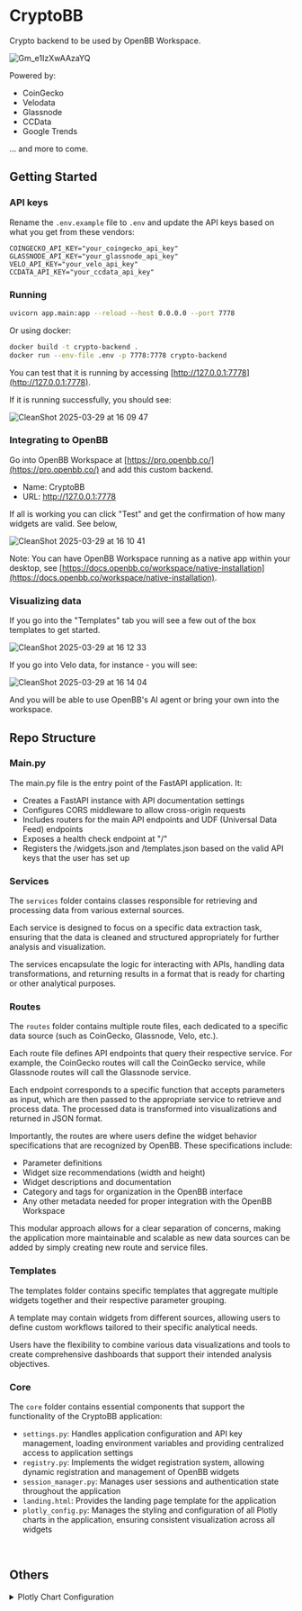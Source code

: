 # CryptoBB

Crypto backend to be used by OpenBB Workspace.

![Gm_e1IzXwAAzaYQ](https://github.com/user-attachments/assets/de7f8770-cbed-47ef-93c9-68559b1d3b83)

Powered by:
- CoinGecko
- Velodata
- Glassnode
- CCData
- Google Trends

... and more to come.

## Getting Started

### API keys

Rename the `.env.example` file to `.env` and update the API keys based on what you get from these vendors:

```
COINGECKO_API_KEY="your_coingecko_api_key"
GLASSNODE_API_KEY="your_glassnode_api_key"
VELO_API_KEY="your_velo_api_key"
CCDATA_API_KEY="your_ccdata_api_key"
```

### Running

```bash
uvicorn app.main:app --reload --host 0.0.0.0 --port 7778
```

Or using docker:

```bash
docker build -t crypto-backend .
docker run --env-file .env -p 7778:7778 crypto-backend
```

You can test that it is running by accessing [http://127.0.0.1:7778](http://127.0.0.1:7778).

If it is running successfully, you should see:

![CleanShot 2025-03-29 at 16 09 47](https://github.com/user-attachments/assets/d371f85a-49ef-4350-a0f6-0ab4bdbf1b00)

### Integrating to OpenBB

Go into OpenBB Workspace at [https://pro.openbb.co/](https://pro.openbb.co/) and add this custom backend.

- Name: CryptoBB
- URL: http://127.0.0.1:7778

If all is working you can click "Test" and get the confirmation of how many widgets are valid. See below,

![CleanShot 2025-03-29 at 16 10 41](https://github.com/user-attachments/assets/82949108-b9ce-4f84-819b-943de4360a44)

Note: You can have OpenBB Workspace running as a native app within your desktop, see [https://docs.openbb.co/workspace/native-installation](https://docs.openbb.co/workspace/native-installation).

### Visualizing data

If you go into the "Templates" tab you will see a few out of the box templates to get started.

![CleanShot 2025-03-29 at 16 12 33](https://github.com/user-attachments/assets/52c6b474-705e-4334-9298-44f740b4f2e9)

If you go into Velo data, for instance - you will see:

![CleanShot 2025-03-29 at 16 14 04](https://github.com/user-attachments/assets/061e4694-19f2-4239-81f6-85b9e4f694b2)

And you will be able to use OpenBB's AI agent or bring your own into the workspace.

## Repo Structure 

### Main.py

The main.py file is the entry point of the FastAPI application. It:

- Creates a FastAPI instance with API documentation settings
- Configures CORS middleware to allow cross-origin requests
- Includes routers for the main API endpoints and UDF (Universal Data Feed) endpoints
- Exposes a health check endpoint at "/"
- Registers the /widgets.json and /templates.json based on the valid API keys that the user has set up

### Services

The `services` folder contains classes responsible for retrieving and processing data from various external sources.

Each service is designed to focus on a specific data extraction task, ensuring that the data is cleaned and structured appropriately for further analysis and visualization.

The services encapsulate the logic for interacting with APIs, handling data transformations, and returning results in a format that is ready for charting or other analytical purposes.

### Routes

The `routes` folder contains multiple route files, each dedicated to a specific data source (such as CoinGecko, Glassnode, Velo, etc.).

Each route file defines API endpoints that query their respective service. For example, the CoinGecko routes will call the CoinGecko service, while Glassnode routes will call the Glassnode service.

Each endpoint corresponds to a specific function that accepts parameters as input, which are then passed to the appropriate service to retrieve and process data. The processed data is transformed into visualizations and returned in JSON format.

Importantly, the routes are where users define the widget behavior specifications that are recognized by OpenBB. These specifications include:

- Parameter definitions
- Widget size recommendations (width and height)
- Widget descriptions and documentation
- Category and tags for organization in the OpenBB interface
- Any other metadata needed for proper integration with the OpenBB Workspace

This modular approach allows for a clear separation of concerns, making the application more maintainable and scalable as new data sources can be added by simply creating new route and service files.

### Templates

The templates folder contains specific templates that aggregate multiple widgets together and their respective parameter grouping.

A template may contain widgets from different sources, allowing users to define custom workflows tailored to their specific analytical needs. 

Users have the flexibility to combine various data visualizations and tools to create comprehensive dashboards that support their intended analysis objectives.

### Core

The `core` folder contains essential components that support the functionality of the CryptoBB application:

- `settings.py`: Handles application configuration and API key management, loading environment variables and providing centralized access to application settings
- `registry.py`: Implements the widget registration system, allowing dynamic registration and management of OpenBB widgets
- `session_manager.py`: Manages user sessions and authentication state throughout the application
- `landing.html`: Provides the landing page template for the application
- `plotly_config.py`: Manages the styling and configuration of all Plotly charts in the application, ensuring consistent visualization across all widgets

<br />

## Others

<details>
<summary>Plotly Chart Configuration</summary>

This directory contains utilities for creating and configuring Plotly charts with consistent styling and behavior across the application.

- `base_chart_layout.py`: Creates the base layout for charts with customizable axis titles and formatting
- `base_matrix_layout.py`: Creates the base layout for matrix/heatmap visualizations
- `plotly_config.py`: Provides standardized configuration options for all Plotly charts

#### Basic Chart Creation

To create a chart with consistent styling and behavior:

```python
from app.assets.charts.base_chart_layout import create_base_layout
from app.assets.charts.plotly_config import apply_config_to_figure
import plotly.graph_objects as go
import json

# Create a figure with base layout
figure = go.Figure(
    layout=create_base_layout(
        x_title="Date",
        y_title="Price"
    )
)

# Add your data traces
figure.add_scatter(
    x=data.index,
    y=data["values"],
    mode="lines",
    name="My Data",
    line=dict(color="#E3BF1E"),
)

# Apply standard configuration to the figure
figure = apply_config_to_figure(figure)

# Convert to JSON for frontend with config
figure_json = figure.to_json()
figure_dict = json.loads(figure_json)

return figure_dict
```

#### Configuration Options

The `plotly_config.py` module provides three main functions:

1. `get_default_config()`: Returns the default configuration for all Plotly charts
2. `get_layout_update()`: Returns standard layout updates to apply to all charts
3. `apply_config_to_figure(figure)`: Applies the layout updates to a figure and returns both the figure and config

You can customize the configuration by modifying these functions in the `plotly_config.py` file.

#### Benefits

Using these utilities ensures:

- Consistent appearance across all charts
- Standard interactive behavior (zooming, panning, etc.)
- Optimized mode bar with relevant tools
- Responsive charts that adapt to different screen sizes
- Consistent hover and click behavior

#### Customization

If you need to override specific settings for a particular chart, you can do so after applying the standard configuration:

```python
# Apply standard configuration
figure = apply_config_to_figure(figure)

# Override specific settings
figure.update_layout(
    yaxis_type='log',  # Use logarithmic scale
    showlegend=False   # Hide legend
)

# Convert to JSON with config
figure_json = figure.to_json()
figure_dict = json.loads(figure_json)

return figure_dict
```

</details>
